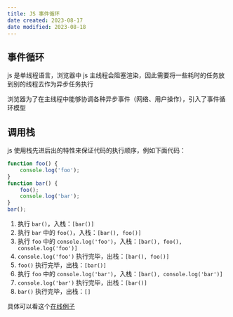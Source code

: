 ```yaml
---
title: JS 事件循环
date created: 2023-08-17
date modified: 2023-08-18
---
```

## 事件循环

js 是单线程语言，浏览器中 js 主线程会阻塞渲染，因此需要将一些耗时的任务放到别的线程去作为异步任务执行

浏览器为了在主线程中能够协调各种异步事件（网络、用户操作），引入了事件循环模型



## 调用栈

js 使用栈先进后出的特性来保证代码的执行顺序，例如下面代码：

```javascript
function foo() {
	console.log('foo');
}
function bar() {
	foo();
	console.log('bar');
}
bar();
```

1. 执行 `bar()`，入栈：`[bar()]`
2. 执行 `bar` 中的 `foo()`，入栈：`[bar(), foo()]`
3. 执行 `foo` 中的 `console.log('foo')`，入栈：`[bar(), foo(), console.log('foo')]`
4. `console.log('foo')` 执行完毕，出栈：`[bar(), foo()]`
5. `foo()` 执行完毕，出栈：`[bar()]`
6. 执行 `foo` 中的 `console.log('bar')`，入栈：`[bar(), console.log('bar')]`
7. `console.log('bar')` 执行完毕，出栈：`[bar()]`
8. `bar()` 执行完毕，出栈：`[]`

具体可以看这个[在线例子](http://latentflip.com/loupe/?code=ZnVuY3Rpb24gZm9vKCkgewoJY29uc29sZS5sb2coJ2ZvbycpOwp9CmZ1bmN0aW9uIGJhcigpIHsKCWZvbygpOwoJY29uc29sZS5sb2coJ2JhcicpOwp9CmJhcigpOw%3D%3D!!!)